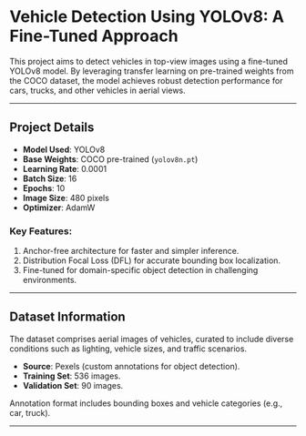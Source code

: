 

# **Vehicle Detection Using YOLOv8: A Fine-Tuned Approach**  

This project aims to detect vehicles in top-view images using a fine-tuned YOLOv8 model. By leveraging transfer learning on pre-trained weights from the COCO dataset, the model achieves robust detection performance for cars, trucks, and other vehicles in aerial views.  

---

## **Project Details**  

- **Model Used**: YOLOv8  
- **Base Weights**: COCO pre-trained (`yolov8n.pt`)  
- **Learning Rate**: 0.0001  
- **Batch Size**: 16  
- **Epochs**: 10  
- **Image Size**: 480 pixels  
- **Optimizer**: AdamW  

### Key Features:  
1. Anchor-free architecture for faster and simpler inference.  
2. Distribution Focal Loss (DFL) for accurate bounding box localization.  
3. Fine-tuned for domain-specific object detection in challenging environments.  

---

## **Dataset Information**  

The dataset comprises aerial images of vehicles, curated to include diverse conditions such as lighting, vehicle sizes, and traffic scenarios.  

- **Source**: Pexels (custom annotations for object detection).  
- **Training Set**: 536 images.  
- **Validation Set**: 90 images.  

Annotation format includes bounding boxes and vehicle categories (e.g., car, truck).  

---

